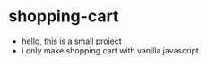 # shopping-cart
- hello, this is a small project
- i only make shopping cart with vanilla javascript
